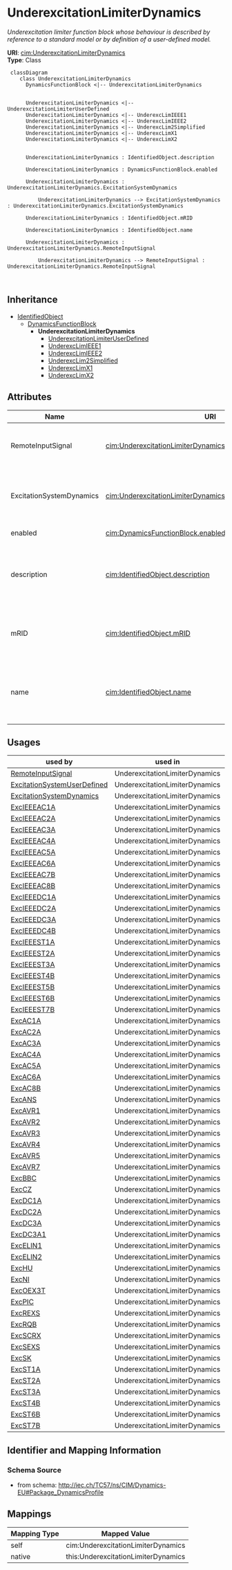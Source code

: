 # UnderexcitationLimiterDynamics


_Underexcitation limiter function block whose behaviour is described by reference to a standard model <font color="#0f0f0f">or by definition of a user-defined model.</font>_





**URI**: [cim:UnderexcitationLimiterDynamics](http://iec.ch/TC57/CIM100#UnderexcitationLimiterDynamics)<br />
**Type**: Class




```mermaid
 classDiagram
    class UnderexcitationLimiterDynamics
      DynamicsFunctionBlock <|-- UnderexcitationLimiterDynamics
      

      UnderexcitationLimiterDynamics <|-- UnderexcitationLimiterUserDefined
      UnderexcitationLimiterDynamics <|-- UnderexcLimIEEE1
      UnderexcitationLimiterDynamics <|-- UnderexcLimIEEE2
      UnderexcitationLimiterDynamics <|-- UnderexcLim2Simplified
      UnderexcitationLimiterDynamics <|-- UnderexcLimX1
      UnderexcitationLimiterDynamics <|-- UnderexcLimX2
      
      
      UnderexcitationLimiterDynamics : IdentifiedObject.description
        
      UnderexcitationLimiterDynamics : DynamicsFunctionBlock.enabled
        
      UnderexcitationLimiterDynamics : UnderexcitationLimiterDynamics.ExcitationSystemDynamics
        
          UnderexcitationLimiterDynamics --> ExcitationSystemDynamics : UnderexcitationLimiterDynamics.ExcitationSystemDynamics
        
      UnderexcitationLimiterDynamics : IdentifiedObject.mRID
        
      UnderexcitationLimiterDynamics : IdentifiedObject.name
        
      UnderexcitationLimiterDynamics : UnderexcitationLimiterDynamics.RemoteInputSignal
        
          UnderexcitationLimiterDynamics --> RemoteInputSignal : UnderexcitationLimiterDynamics.RemoteInputSignal
        
      
```





## Inheritance
* [IdentifiedObject](IdentifiedObject.md)
    * [DynamicsFunctionBlock](DynamicsFunctionBlock.md)
        * **UnderexcitationLimiterDynamics**
            * [UnderexcitationLimiterUserDefined](UnderexcitationLimiterUserDefined.md)
            * [UnderexcLimIEEE1](UnderexcLimIEEE1.md)
            * [UnderexcLimIEEE2](UnderexcLimIEEE2.md)
            * [UnderexcLim2Simplified](UnderexcLim2Simplified.md)
            * [UnderexcLimX1](UnderexcLimX1.md)
            * [UnderexcLimX2](UnderexcLimX2.md)



## Attributes


| Name | URI | Cardinality and Range | Description | Inheritance |
| ---  | --- | --- | --- | --- |
| RemoteInputSignal | [cim:UnderexcitationLimiterDynamics.RemoteInputSignal](http://iec.ch/TC57/CIM100#UnderexcitationLimiterDynamics.RemoteInputSignal) | 0..1 <br />  [RemoteInputSignal](RemoteInputSignal.md)  | Remote input signal used by this underexcitation limiter model | direct |
| ExcitationSystemDynamics | [cim:UnderexcitationLimiterDynamics.ExcitationSystemDynamics](http://iec.ch/TC57/CIM100#UnderexcitationLimiterDynamics.ExcitationSystemDynamics) | 1..1 <br />  [ExcitationSystemDynamics](ExcitationSystemDynamics.md)  | Excitation system model with which this underexcitation limiter model is asso... | direct |
| enabled | [cim:DynamicsFunctionBlock.enabled](http://iec.ch/TC57/CIM100#DynamicsFunctionBlock.enabled) | 1..1 <br />  boolean  | Function block used indicator | [DynamicsFunctionBlock](DynamicsFunctionBlock.md) |
| description | [cim:IdentifiedObject.description](http://iec.ch/TC57/CIM100#IdentifiedObject.description) | 0..1 <br />  string  | The description is a free human readable text describing or naming the object | [IdentifiedObject](IdentifiedObject.md) |
| mRID | [cim:IdentifiedObject.mRID](http://iec.ch/TC57/CIM100#IdentifiedObject.mRID) | 1..1 <br />  string  | Master resource identifier issued by a model authority | [IdentifiedObject](IdentifiedObject.md) |
| name | [cim:IdentifiedObject.name](http://iec.ch/TC57/CIM100#IdentifiedObject.name) | 0..1 <br />  string  | The name is any free human readable and possibly non unique text naming the o... | [IdentifiedObject](IdentifiedObject.md) |





## Usages

| used by | used in | type | used |
| ---  | --- | --- | --- |
| [RemoteInputSignal](RemoteInputSignal.md) | UnderexcitationLimiterDynamics | range | [UnderexcitationLimiterDynamics](UnderexcitationLimiterDynamics.md) |
| [ExcitationSystemUserDefined](ExcitationSystemUserDefined.md) | UnderexcitationLimiterDynamics | range | [UnderexcitationLimiterDynamics](UnderexcitationLimiterDynamics.md) |
| [ExcitationSystemDynamics](ExcitationSystemDynamics.md) | UnderexcitationLimiterDynamics | range | [UnderexcitationLimiterDynamics](UnderexcitationLimiterDynamics.md) |
| [ExcIEEEAC1A](ExcIEEEAC1A.md) | UnderexcitationLimiterDynamics | range | [UnderexcitationLimiterDynamics](UnderexcitationLimiterDynamics.md) |
| [ExcIEEEAC2A](ExcIEEEAC2A.md) | UnderexcitationLimiterDynamics | range | [UnderexcitationLimiterDynamics](UnderexcitationLimiterDynamics.md) |
| [ExcIEEEAC3A](ExcIEEEAC3A.md) | UnderexcitationLimiterDynamics | range | [UnderexcitationLimiterDynamics](UnderexcitationLimiterDynamics.md) |
| [ExcIEEEAC4A](ExcIEEEAC4A.md) | UnderexcitationLimiterDynamics | range | [UnderexcitationLimiterDynamics](UnderexcitationLimiterDynamics.md) |
| [ExcIEEEAC5A](ExcIEEEAC5A.md) | UnderexcitationLimiterDynamics | range | [UnderexcitationLimiterDynamics](UnderexcitationLimiterDynamics.md) |
| [ExcIEEEAC6A](ExcIEEEAC6A.md) | UnderexcitationLimiterDynamics | range | [UnderexcitationLimiterDynamics](UnderexcitationLimiterDynamics.md) |
| [ExcIEEEAC7B](ExcIEEEAC7B.md) | UnderexcitationLimiterDynamics | range | [UnderexcitationLimiterDynamics](UnderexcitationLimiterDynamics.md) |
| [ExcIEEEAC8B](ExcIEEEAC8B.md) | UnderexcitationLimiterDynamics | range | [UnderexcitationLimiterDynamics](UnderexcitationLimiterDynamics.md) |
| [ExcIEEEDC1A](ExcIEEEDC1A.md) | UnderexcitationLimiterDynamics | range | [UnderexcitationLimiterDynamics](UnderexcitationLimiterDynamics.md) |
| [ExcIEEEDC2A](ExcIEEEDC2A.md) | UnderexcitationLimiterDynamics | range | [UnderexcitationLimiterDynamics](UnderexcitationLimiterDynamics.md) |
| [ExcIEEEDC3A](ExcIEEEDC3A.md) | UnderexcitationLimiterDynamics | range | [UnderexcitationLimiterDynamics](UnderexcitationLimiterDynamics.md) |
| [ExcIEEEDC4B](ExcIEEEDC4B.md) | UnderexcitationLimiterDynamics | range | [UnderexcitationLimiterDynamics](UnderexcitationLimiterDynamics.md) |
| [ExcIEEEST1A](ExcIEEEST1A.md) | UnderexcitationLimiterDynamics | range | [UnderexcitationLimiterDynamics](UnderexcitationLimiterDynamics.md) |
| [ExcIEEEST2A](ExcIEEEST2A.md) | UnderexcitationLimiterDynamics | range | [UnderexcitationLimiterDynamics](UnderexcitationLimiterDynamics.md) |
| [ExcIEEEST3A](ExcIEEEST3A.md) | UnderexcitationLimiterDynamics | range | [UnderexcitationLimiterDynamics](UnderexcitationLimiterDynamics.md) |
| [ExcIEEEST4B](ExcIEEEST4B.md) | UnderexcitationLimiterDynamics | range | [UnderexcitationLimiterDynamics](UnderexcitationLimiterDynamics.md) |
| [ExcIEEEST5B](ExcIEEEST5B.md) | UnderexcitationLimiterDynamics | range | [UnderexcitationLimiterDynamics](UnderexcitationLimiterDynamics.md) |
| [ExcIEEEST6B](ExcIEEEST6B.md) | UnderexcitationLimiterDynamics | range | [UnderexcitationLimiterDynamics](UnderexcitationLimiterDynamics.md) |
| [ExcIEEEST7B](ExcIEEEST7B.md) | UnderexcitationLimiterDynamics | range | [UnderexcitationLimiterDynamics](UnderexcitationLimiterDynamics.md) |
| [ExcAC1A](ExcAC1A.md) | UnderexcitationLimiterDynamics | range | [UnderexcitationLimiterDynamics](UnderexcitationLimiterDynamics.md) |
| [ExcAC2A](ExcAC2A.md) | UnderexcitationLimiterDynamics | range | [UnderexcitationLimiterDynamics](UnderexcitationLimiterDynamics.md) |
| [ExcAC3A](ExcAC3A.md) | UnderexcitationLimiterDynamics | range | [UnderexcitationLimiterDynamics](UnderexcitationLimiterDynamics.md) |
| [ExcAC4A](ExcAC4A.md) | UnderexcitationLimiterDynamics | range | [UnderexcitationLimiterDynamics](UnderexcitationLimiterDynamics.md) |
| [ExcAC5A](ExcAC5A.md) | UnderexcitationLimiterDynamics | range | [UnderexcitationLimiterDynamics](UnderexcitationLimiterDynamics.md) |
| [ExcAC6A](ExcAC6A.md) | UnderexcitationLimiterDynamics | range | [UnderexcitationLimiterDynamics](UnderexcitationLimiterDynamics.md) |
| [ExcAC8B](ExcAC8B.md) | UnderexcitationLimiterDynamics | range | [UnderexcitationLimiterDynamics](UnderexcitationLimiterDynamics.md) |
| [ExcANS](ExcANS.md) | UnderexcitationLimiterDynamics | range | [UnderexcitationLimiterDynamics](UnderexcitationLimiterDynamics.md) |
| [ExcAVR1](ExcAVR1.md) | UnderexcitationLimiterDynamics | range | [UnderexcitationLimiterDynamics](UnderexcitationLimiterDynamics.md) |
| [ExcAVR2](ExcAVR2.md) | UnderexcitationLimiterDynamics | range | [UnderexcitationLimiterDynamics](UnderexcitationLimiterDynamics.md) |
| [ExcAVR3](ExcAVR3.md) | UnderexcitationLimiterDynamics | range | [UnderexcitationLimiterDynamics](UnderexcitationLimiterDynamics.md) |
| [ExcAVR4](ExcAVR4.md) | UnderexcitationLimiterDynamics | range | [UnderexcitationLimiterDynamics](UnderexcitationLimiterDynamics.md) |
| [ExcAVR5](ExcAVR5.md) | UnderexcitationLimiterDynamics | range | [UnderexcitationLimiterDynamics](UnderexcitationLimiterDynamics.md) |
| [ExcAVR7](ExcAVR7.md) | UnderexcitationLimiterDynamics | range | [UnderexcitationLimiterDynamics](UnderexcitationLimiterDynamics.md) |
| [ExcBBC](ExcBBC.md) | UnderexcitationLimiterDynamics | range | [UnderexcitationLimiterDynamics](UnderexcitationLimiterDynamics.md) |
| [ExcCZ](ExcCZ.md) | UnderexcitationLimiterDynamics | range | [UnderexcitationLimiterDynamics](UnderexcitationLimiterDynamics.md) |
| [ExcDC1A](ExcDC1A.md) | UnderexcitationLimiterDynamics | range | [UnderexcitationLimiterDynamics](UnderexcitationLimiterDynamics.md) |
| [ExcDC2A](ExcDC2A.md) | UnderexcitationLimiterDynamics | range | [UnderexcitationLimiterDynamics](UnderexcitationLimiterDynamics.md) |
| [ExcDC3A](ExcDC3A.md) | UnderexcitationLimiterDynamics | range | [UnderexcitationLimiterDynamics](UnderexcitationLimiterDynamics.md) |
| [ExcDC3A1](ExcDC3A1.md) | UnderexcitationLimiterDynamics | range | [UnderexcitationLimiterDynamics](UnderexcitationLimiterDynamics.md) |
| [ExcELIN1](ExcELIN1.md) | UnderexcitationLimiterDynamics | range | [UnderexcitationLimiterDynamics](UnderexcitationLimiterDynamics.md) |
| [ExcELIN2](ExcELIN2.md) | UnderexcitationLimiterDynamics | range | [UnderexcitationLimiterDynamics](UnderexcitationLimiterDynamics.md) |
| [ExcHU](ExcHU.md) | UnderexcitationLimiterDynamics | range | [UnderexcitationLimiterDynamics](UnderexcitationLimiterDynamics.md) |
| [ExcNI](ExcNI.md) | UnderexcitationLimiterDynamics | range | [UnderexcitationLimiterDynamics](UnderexcitationLimiterDynamics.md) |
| [ExcOEX3T](ExcOEX3T.md) | UnderexcitationLimiterDynamics | range | [UnderexcitationLimiterDynamics](UnderexcitationLimiterDynamics.md) |
| [ExcPIC](ExcPIC.md) | UnderexcitationLimiterDynamics | range | [UnderexcitationLimiterDynamics](UnderexcitationLimiterDynamics.md) |
| [ExcREXS](ExcREXS.md) | UnderexcitationLimiterDynamics | range | [UnderexcitationLimiterDynamics](UnderexcitationLimiterDynamics.md) |
| [ExcRQB](ExcRQB.md) | UnderexcitationLimiterDynamics | range | [UnderexcitationLimiterDynamics](UnderexcitationLimiterDynamics.md) |
| [ExcSCRX](ExcSCRX.md) | UnderexcitationLimiterDynamics | range | [UnderexcitationLimiterDynamics](UnderexcitationLimiterDynamics.md) |
| [ExcSEXS](ExcSEXS.md) | UnderexcitationLimiterDynamics | range | [UnderexcitationLimiterDynamics](UnderexcitationLimiterDynamics.md) |
| [ExcSK](ExcSK.md) | UnderexcitationLimiterDynamics | range | [UnderexcitationLimiterDynamics](UnderexcitationLimiterDynamics.md) |
| [ExcST1A](ExcST1A.md) | UnderexcitationLimiterDynamics | range | [UnderexcitationLimiterDynamics](UnderexcitationLimiterDynamics.md) |
| [ExcST2A](ExcST2A.md) | UnderexcitationLimiterDynamics | range | [UnderexcitationLimiterDynamics](UnderexcitationLimiterDynamics.md) |
| [ExcST3A](ExcST3A.md) | UnderexcitationLimiterDynamics | range | [UnderexcitationLimiterDynamics](UnderexcitationLimiterDynamics.md) |
| [ExcST4B](ExcST4B.md) | UnderexcitationLimiterDynamics | range | [UnderexcitationLimiterDynamics](UnderexcitationLimiterDynamics.md) |
| [ExcST6B](ExcST6B.md) | UnderexcitationLimiterDynamics | range | [UnderexcitationLimiterDynamics](UnderexcitationLimiterDynamics.md) |
| [ExcST7B](ExcST7B.md) | UnderexcitationLimiterDynamics | range | [UnderexcitationLimiterDynamics](UnderexcitationLimiterDynamics.md) |






## Identifier and Mapping Information







### Schema Source


* from schema: http://iec.ch/TC57/ns/CIM/Dynamics-EU#Package_DynamicsProfile





## Mappings

| Mapping Type | Mapped Value |
| ---  | ---  |
| self | cim:UnderexcitationLimiterDynamics |
| native | this:UnderexcitationLimiterDynamics |




